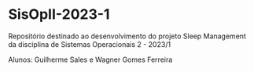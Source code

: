 # SisOpII-2023-1
Repositório destinado ao desenvolvimento do projeto Sleep Management da disciplina de Sistemas Operacionais 2 - 2023/1

Alunos: Guilherme Sales e Wagner Gomes Ferreira
